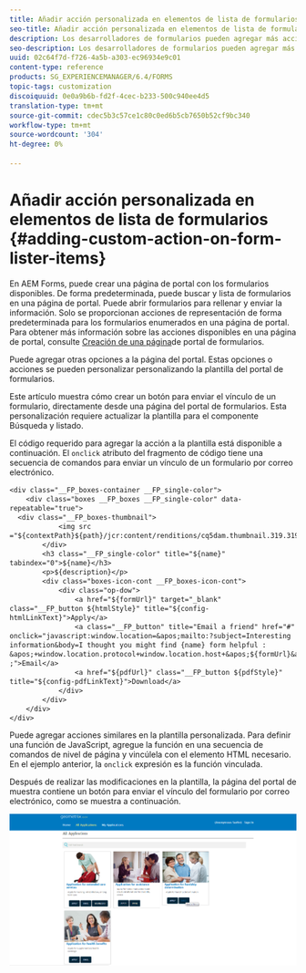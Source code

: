 ```yaml
---
title: Añadir acción personalizada en elementos de lista de formularios
seo-title: Añadir acción personalizada en elementos de lista de formularios
description: Los desarrolladores de formularios pueden agregar más acciones a la lista de formularios en la página del portal de formularios. De forma predeterminada, la lista de formularios permite acceder al formulario, rellenarlo y enviarlo.
seo-description: Los desarrolladores de formularios pueden agregar más acciones a la lista de formularios en la página del portal de formularios. De forma predeterminada, la lista de formularios permite acceder al formulario, rellenarlo y enviarlo.
uuid: 02c64f7d-f726-4a5b-a303-ec96934e9c01
content-type: reference
products: SG_EXPERIENCEMANAGER/6.4/FORMS
topic-tags: customization
discoiquuid: 0e0a9b6b-fd2f-4cec-b233-500c940ee4d5
translation-type: tm+mt
source-git-commit: cdec5b3c57ce1c80c0ed6b5cb7650b52cf9bc340
workflow-type: tm+mt
source-wordcount: '304'
ht-degree: 0%

---
```



# Añadir acción personalizada en elementos de lista de formularios {#adding-custom-action-on-form-lister-items}

En AEM Forms, puede crear una página de portal con los formularios disponibles. De forma predeterminada, puede buscar y lista de formularios en una página de portal. Puede abrir formularios para rellenar y enviar la información. Solo se proporcionan acciones de representación de forma predeterminada para los formularios enumerados en una página de portal. Para obtener más información sobre las acciones disponibles en una página de portal, consulte [Creación de una página](/help/forms/using/creating-form-portal-page.md)de portal de formularios.

Puede agregar otras opciones a la página del portal. Estas opciones o acciones se pueden personalizar personalizando la plantilla del portal de formularios.

Este artículo muestra cómo crear un botón para enviar el vínculo de un formulario, directamente desde una página del portal de formularios. Esta personalización requiere actualizar la plantilla para el componente Búsqueda y listado.

El código requerido para agregar la acción a la plantilla está disponible a continuación. El `onclick` atributo del fragmento de código tiene una secuencia de comandos para enviar un vínculo de un formulario por correo electrónico.

```mxml
<div class="__FP_boxes-container __FP_single-color">
    <div class="boxes __FP_boxes __FP_single-color" data-repeatable="true">
  <div class="__FP_boxes-thumbnail">
            <img src ="${contextPath}${path}/jcr:content/renditions/cq5dam.thumbnail.319.319.png">
        </div>
        <h3 class="__FP_single-color" title="${name}" tabindex="0">${name}</h3>
        <p>${description}</p>
        <div class="boxes-icon-cont __FP_boxes-icon-cont">
            <div class="op-dow">
                <a href="${formUrl}" target="_blank" class="__FP_button ${htmlStyle}" title="${config-htmlLinkText}">Apply</a>
                <a class="__FP_button" title="Email a friend" href="#" onclick="javascript:window.location=&apos;mailto:?subject=Interesting information&body=I thought you might find {name} form helpful :  &apos;+window.location.protocol+window.location.host+&apos;${formUrl}&apos; ;">Email</a>
                <a href="${pdfUrl}" class="__FP_button ${pdfStyle}" title="${config-pdfLinkText}">Download</a>
            </div>
        </div>
    </div>
</div>
```

Puede agregar acciones similares en la plantilla personalizada. Para definir una función de JavaScript, agregue la función en una secuencia de comandos de nivel de página y vincúlela con el elemento HTML necesario. En el ejemplo anterior, la `onclick` expresión es la función vinculada.

Después de realizar las modificaciones en la plantilla, la página del portal de muestra contiene un botón para enviar el vínculo del formulario por correo electrónico, como se muestra a continuación.

![email](assets/email.png)

